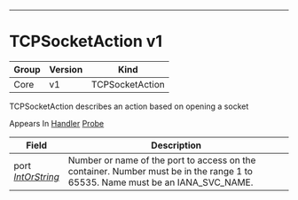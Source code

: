 

-----------
# TCPSocketAction v1



Group        | Version     | Kind
------------ | ---------- | -----------
Core | v1 | TCPSocketAction







TCPSocketAction describes an action based on opening a socket

<aside class="notice">
Appears In <a href="#handler-v1">Handler</a> <a href="#probe-v1">Probe</a> </aside>

Field        | Description
------------ | -----------
port <br /> *[IntOrString](#intorstring-intstr)*  | Number or name of the port to access on the container. Number must be in the range 1 to 65535. Name must be an IANA_SVC_NAME.






